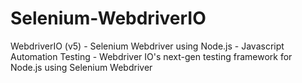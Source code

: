# Selenium-WebdriverIO
WebdriverIO (v5) - Selenium Webdriver using Node.js - Javascript Automation Testing - Webdriver IO's next-gen testing framework for Node.js using Selenium Webdriver
